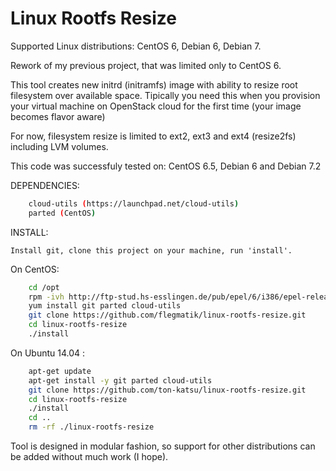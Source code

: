 Linux Rootfs Resize
===================

Supported Linux distributions: CentOS 6, Debian 6, Debian 7.

Rework of my previous project, that was limited only to CentOS 6.

This tool creates new initrd (initramfs) image with ability to resize root filesystem over available space. Tipically you need this when you provision your virtual machine on OpenStack cloud for the first time (your image becomes flavor aware)

For now, filesystem resize is limited to ext2, ext3 and ext4 (resize2fs) including LVM volumes.

This code was successfuly tested on: CentOS 6.5, Debian 6 and Debian 7.2

DEPENDENCIES:

```bash
    cloud-utils (https://launchpad.net/cloud-utils)
    parted (CentOS)
```

INSTALL:

    Install git, clone this project on your machine, run 'install'.

On CentOS:

```bash
    cd /opt
    rpm -ivh http://ftp-stud.hs-esslingen.de/pub/epel/6/i386/epel-release-6-8.noarch.rpm
    yum install git parted cloud-utils
    git clone https://github.com/flegmatik/linux-rootfs-resize.git
    cd linux-rootfs-resize
    ./install
```

On Ubuntu 14.04 :

```bash
    apt-get update
    apt-get install -y git parted cloud-utils
    git clone https://github.com/ton-katsu/linux-rootfs-resize.git
    cd linux-rootfs-resize
    ./install
    cd ..
    rm -rf ./linux-rootfs-resize
```

Tool is designed in modular fashion, so support for other distributions can be added without much work (I hope).
